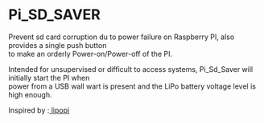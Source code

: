 # Pi_SD_SAVER
Prevent sd card corruption du to power failure on Raspberry PI, also provides a single push button <br />
to make an orderly Power-on/Power-off of the PI. 
  
Intended for unsupervised or difficult to access systems, Pi_Sd_Saver will initially start the PI when  
power from a USB wall wart is present and the LiPo battery voltage level is high enough.  
  
Inspired by :<a href="https://github.com/NeonHorizon/lipopi"> lipopi</a>

